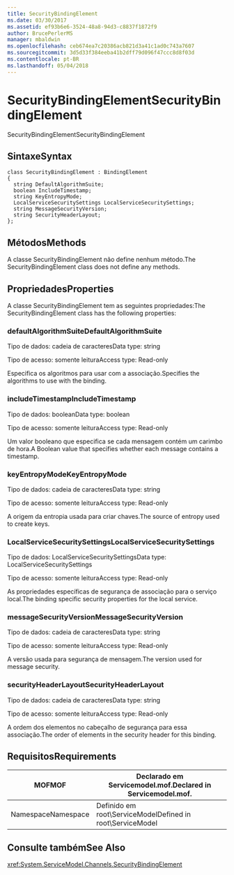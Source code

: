 ```yaml
---
title: SecurityBindingElement
ms.date: 03/30/2017
ms.assetid: ef93b6e6-3524-48a8-94d3-c8837f1872f9
author: BrucePerlerMS
manager: mbaldwin
ms.openlocfilehash: ceb674ea7c20386acb821d3a41c1ad0c743a7607
ms.sourcegitcommit: 3d5d33f384eeba41b2dff79d096f47ccc8d8f03d
ms.contentlocale: pt-BR
ms.lasthandoff: 05/04/2018
---
```

# <a name="securitybindingelement"></a><span data-ttu-id="e385b-102">SecurityBindingElement</span><span class="sxs-lookup"><span data-stu-id="e385b-102">SecurityBindingElement</span></span>
<span data-ttu-id="e385b-103">SecurityBindingElement</span><span class="sxs-lookup"><span data-stu-id="e385b-103">SecurityBindingElement</span></span>  
  
## <a name="syntax"></a><span data-ttu-id="e385b-104">Sintaxe</span><span class="sxs-lookup"><span data-stu-id="e385b-104">Syntax</span></span>  
  
```  
class SecurityBindingElement : BindingElement  
{  
  string DefaultAlgorithmSuite;  
  boolean IncludeTimestamp;  
  string KeyEntropyMode;  
  LocalServiceSecuritySettings LocalServiceSecuritySettings;  
  string MessageSecurityVersion;  
  string SecurityHeaderLayout;  
};  
```  
  
## <a name="methods"></a><span data-ttu-id="e385b-105">Métodos</span><span class="sxs-lookup"><span data-stu-id="e385b-105">Methods</span></span>  
 <span data-ttu-id="e385b-106">A classe SecurityBindingElement não define nenhum método.</span><span class="sxs-lookup"><span data-stu-id="e385b-106">The SecurityBindingElement class does not define any methods.</span></span>  
  
## <a name="properties"></a><span data-ttu-id="e385b-107">Propriedades</span><span class="sxs-lookup"><span data-stu-id="e385b-107">Properties</span></span>  
 <span data-ttu-id="e385b-108">A classe SecurityBindingElement tem as seguintes propriedades:</span><span class="sxs-lookup"><span data-stu-id="e385b-108">The SecurityBindingElement class has the following properties:</span></span>  
  
### <a name="defaultalgorithmsuite"></a><span data-ttu-id="e385b-109">defaultAlgorithmSuite</span><span class="sxs-lookup"><span data-stu-id="e385b-109">DefaultAlgorithmSuite</span></span>  
 <span data-ttu-id="e385b-110">Tipo de dados: cadeia de caracteres</span><span class="sxs-lookup"><span data-stu-id="e385b-110">Data type: string</span></span>  
  
 <span data-ttu-id="e385b-111">Tipo de acesso: somente leitura</span><span class="sxs-lookup"><span data-stu-id="e385b-111">Access type: Read-only</span></span>  
  
 <span data-ttu-id="e385b-112">Especifica os algoritmos para usar com a associação.</span><span class="sxs-lookup"><span data-stu-id="e385b-112">Specifies the algorithms to use with the binding.</span></span>  
  
### <a name="includetimestamp"></a><span data-ttu-id="e385b-113">includeTimestamp</span><span class="sxs-lookup"><span data-stu-id="e385b-113">IncludeTimestamp</span></span>  
 <span data-ttu-id="e385b-114">Tipo de dados: boolean</span><span class="sxs-lookup"><span data-stu-id="e385b-114">Data type: boolean</span></span>  
  
 <span data-ttu-id="e385b-115">Tipo de acesso: somente leitura</span><span class="sxs-lookup"><span data-stu-id="e385b-115">Access type: Read-only</span></span>  
  
 <span data-ttu-id="e385b-116">Um valor booleano que especifica se cada mensagem contém um carimbo de hora.</span><span class="sxs-lookup"><span data-stu-id="e385b-116">A Boolean value that specifies whether each message contains a timestamp.</span></span>  
  
### <a name="keyentropymode"></a><span data-ttu-id="e385b-117">keyEntropyMode</span><span class="sxs-lookup"><span data-stu-id="e385b-117">KeyEntropyMode</span></span>  
 <span data-ttu-id="e385b-118">Tipo de dados: cadeia de caracteres</span><span class="sxs-lookup"><span data-stu-id="e385b-118">Data type: string</span></span>  
  
 <span data-ttu-id="e385b-119">Tipo de acesso: somente leitura</span><span class="sxs-lookup"><span data-stu-id="e385b-119">Access type: Read-only</span></span>  
  
 <span data-ttu-id="e385b-120">A origem da entropia usada para criar chaves.</span><span class="sxs-lookup"><span data-stu-id="e385b-120">The source of entropy used to create keys.</span></span>  
  
### <a name="localservicesecuritysettings"></a><span data-ttu-id="e385b-121">LocalServiceSecuritySettings</span><span class="sxs-lookup"><span data-stu-id="e385b-121">LocalServiceSecuritySettings</span></span>  
 <span data-ttu-id="e385b-122">Tipo de dados: LocalServiceSecuritySettings</span><span class="sxs-lookup"><span data-stu-id="e385b-122">Data type: LocalServiceSecuritySettings</span></span>  
  
 <span data-ttu-id="e385b-123">Tipo de acesso: somente leitura</span><span class="sxs-lookup"><span data-stu-id="e385b-123">Access type: Read-only</span></span>  
  
 <span data-ttu-id="e385b-124">As propriedades específicas de segurança de associação para o serviço local.</span><span class="sxs-lookup"><span data-stu-id="e385b-124">The binding specific security properties for the local service.</span></span>  
  
### <a name="messagesecurityversion"></a><span data-ttu-id="e385b-125">messageSecurityVersion</span><span class="sxs-lookup"><span data-stu-id="e385b-125">MessageSecurityVersion</span></span>  
 <span data-ttu-id="e385b-126">Tipo de dados: cadeia de caracteres</span><span class="sxs-lookup"><span data-stu-id="e385b-126">Data type: string</span></span>  
  
 <span data-ttu-id="e385b-127">Tipo de acesso: somente leitura</span><span class="sxs-lookup"><span data-stu-id="e385b-127">Access type: Read-only</span></span>  
  
 <span data-ttu-id="e385b-128">A versão usada para segurança de mensagem.</span><span class="sxs-lookup"><span data-stu-id="e385b-128">The version used for message security.</span></span>  
  
### <a name="securityheaderlayout"></a><span data-ttu-id="e385b-129">securityHeaderLayout</span><span class="sxs-lookup"><span data-stu-id="e385b-129">SecurityHeaderLayout</span></span>  
 <span data-ttu-id="e385b-130">Tipo de dados: cadeia de caracteres</span><span class="sxs-lookup"><span data-stu-id="e385b-130">Data type: string</span></span>  
  
 <span data-ttu-id="e385b-131">Tipo de acesso: somente leitura</span><span class="sxs-lookup"><span data-stu-id="e385b-131">Access type: Read-only</span></span>  
  
 <span data-ttu-id="e385b-132">A ordem dos elementos no cabeçalho de segurança para essa associação.</span><span class="sxs-lookup"><span data-stu-id="e385b-132">The order of elements in the security header for this binding.</span></span>  
  
## <a name="requirements"></a><span data-ttu-id="e385b-133">Requisitos</span><span class="sxs-lookup"><span data-stu-id="e385b-133">Requirements</span></span>  
  
|<span data-ttu-id="e385b-134">MOF</span><span class="sxs-lookup"><span data-stu-id="e385b-134">MOF</span></span>|<span data-ttu-id="e385b-135">Declarado em Servicemodel.mof.</span><span class="sxs-lookup"><span data-stu-id="e385b-135">Declared in Servicemodel.mof.</span></span>|  
|---------|-----------------------------------|  
|<span data-ttu-id="e385b-136">Namespace</span><span class="sxs-lookup"><span data-stu-id="e385b-136">Namespace</span></span>|<span data-ttu-id="e385b-137">Definido em root\ServiceModel</span><span class="sxs-lookup"><span data-stu-id="e385b-137">Defined in root\ServiceModel</span></span>|  
  
## <a name="see-also"></a><span data-ttu-id="e385b-138">Consulte também</span><span class="sxs-lookup"><span data-stu-id="e385b-138">See Also</span></span>  
 <xref:System.ServiceModel.Channels.SecurityBindingElement>

